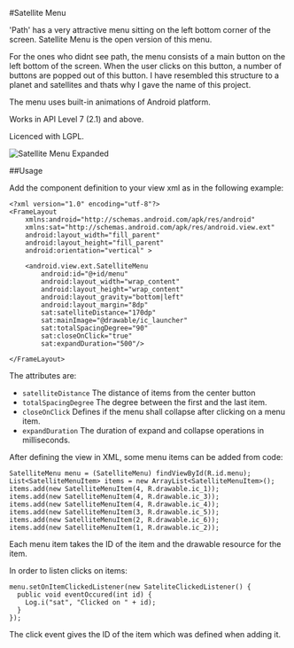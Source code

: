 #Satellite Menu

'Path' has a very attractive menu sitting on the left bottom corner of the screen. Satellite Menu is the open version of this menu. 

For the ones who didnt see path, the menu consists of a main button on the left bottom of the screen. When the user clicks on this button, a number of buttons are popped out of this button. I have resembled this structure to a planet and satellites and thats why I gave the name of this project. 

The menu uses built-in animations of Android platform. 

Works in API Level 7 (2.1) and above.

Licenced with LGPL. 

![Satellite Menu Expanded](http://i.imgur.com/0Igkktd.png)

##Usage

Add the component definition to your view xml as in the following example:


    <?xml version="1.0" encoding="utf-8"?>
    <FrameLayout 
        xmlns:android="http://schemas.android.com/apk/res/android"
        xmlns:sat="http://schemas.android.com/apk/res/android.view.ext"
        android:layout_width="fill_parent"
        android:layout_height="fill_parent"
        android:orientation="vertical" >

        <android.view.ext.SatelliteMenu
            android:id="@+id/menu"
            android:layout_width="wrap_content"
            android:layout_height="wrap_content"
            android:layout_gravity="bottom|left" 
            android:layout_margin="8dp"
            sat:satelliteDistance="170dp"
            sat:mainImage="@drawable/ic_launcher"
            sat:totalSpacingDegree="90"
            sat:closeOnClick="true"
            sat:expandDuration="500"/>
    
    </FrameLayout>

The attributes are:

* `satelliteDistance` The distance of items from the center button
* `totalSpacingDegree` The degree between the first and the last item.
* `closeOnClick` Defines if the menu shall collapse after clicking on a menu item.
* `expandDuration` The duration of expand and collapse operations in milliseconds.

After defining the view in XML, some menu items can be added from code:


    SatelliteMenu menu = (SatelliteMenu) findViewById(R.id.menu);
    List<SatelliteMenuItem> items = new ArrayList<SatelliteMenuItem>();
    items.add(new SatelliteMenuItem(4, R.drawable.ic_1));
    items.add(new SatelliteMenuItem(4, R.drawable.ic_3));
    items.add(new SatelliteMenuItem(4, R.drawable.ic_4));
    items.add(new SatelliteMenuItem(3, R.drawable.ic_5));
    items.add(new SatelliteMenuItem(2, R.drawable.ic_6));
    items.add(new SatelliteMenuItem(1, R.drawable.ic_2));

Each menu item takes the ID of the item and the drawable resource for the item. 

In order to listen clicks on items:

    menu.setOnItemClickedListener(new SateliteClickedListener() {
      public void eventOccured(int id) {
        Log.i("sat", "Clicked on " + id);
      }
    });

The click event gives the ID of the item which was defined when adding it. 
